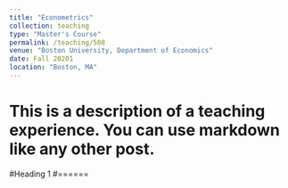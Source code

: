 ```yaml
---
title: "Econometrics"
collection: teaching
type: "Master's Course"
permalink: /teaching/508
venue: "Boston University, Department of Economics"
date: Fall 20201
location: "Boston, MA"
---
```


# This is a description of a teaching experience. You can use markdown like any other post.

#Heading 1
#======

